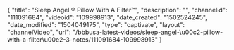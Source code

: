 {
    "title": "Sleep Angel &reg; Pillow With A Filter&trade;",
    "description": "",
    "channelid": "111091684",
    "videoid": "109998913",
    "date_created": "1502524245",
    "date_modified": "1504049175",
    "type": "captivate",
    "layout": "channelVideo",
    "url": "\/bbbusa-latest-videos\/sleep-angel-\u00c2-pillow-with-a-filter\u00e2-3-notes\/111091684-109998913"
}